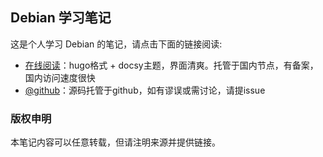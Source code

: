## Debian 学习笔记

这是个人学习 Debian 的笔记，请点击下面的链接阅读:

- [在线阅读](https://skyao.net/learning-debian/)：hugo格式 + docsy主题，界面清爽。托管于国内节点，有备案，国内访问速度很快
- [@github](https://github.com/skyao/learning-debian/)：源码托管于github，如有谬误或需讨论，请提issue

### 版权申明

本笔记内容可以任意转载，但请注明来源并提供链接。


